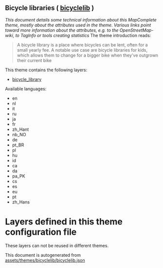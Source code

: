 [//]: # (WARNING: this file is automatically generated. Please find the sources at the bottom and edit those sources)

## Bicycle libraries ( [bicyclelib](https://mapcomplete.org/bicyclelib) )
_This document details some technical information about this MapComplete theme, mostly about the attributes used in the theme. Various links point toward more information about the attributes, e.g. to the OpenStreetMap-wiki, to TagInfo or tools creating statistics_
The theme introduction reads:

> A bicycle library is a place where bicycles can be lent, often for a small yearly fee. A notable use case are bicycle libraries for kids, which allows them to change for a bigger bike when they've outgrown their current bike

This theme contains the following layers:


 - [bicycle_library](../Layers/bicycle_library.md)


Available languages:


 - en
 - nl
 - it
 - ru
 - ja
 - fr
 - zh_Hant
 - nb_NO
 - de
 - pt_BR
 - pl
 - hu
 - id
 - ca
 - da
 - pa_PK
 - cs
 - es
 - eu
 - pt
 - zh_Hans


# Layers defined in this theme configuration file
These layers can not be reused in different themes.


This document is autogenerated from [assets/themes/bicyclelib/bicyclelib.json](https://github.com/pietervdvn/MapComplete/blob/develop/assets/themes/bicyclelib/bicyclelib.json)
